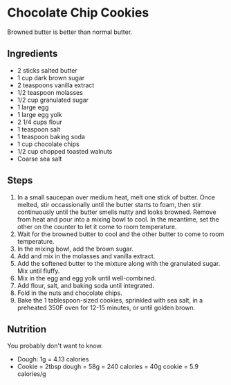 Chocolate Chip Cookies
=======================================
Browned butter is better than normal butter.

Ingredients
-----------
* 2 sticks salted butter
* 1 cup dark brown sugar
* 2 teaspoons vanilla extract
* 1/2 teaspoon molasses
* 1/2 cup granulated sugar
* 1 large egg
* 1 large egg yolk
* 2 1/4 cups flour
* 1 teaspoon salt
* 1 teaspoon baking soda
* 1 cup chocolate chips
* 1/2 cup chopped toasted walnuts
* Coarse sea salt

Steps
-----
1. In a small saucepan over medium heat, melt one stick of butter. Once melted, stir occassionally until the butter starts to foam, then stir continuously until the butter smells nutty and looks browned. Remove from heat and pour into a mixing bowl to cool. In the meantime, set the other on the counter to let it come to room temperature.
2. Wait for the browned butter to cool and the other butter to come to room temperature.
3. In the mixing bowl, add the brown sugar.
4. Add and mix in the molasses and vanilla extract.
5. Add the softened butter to the mixture along with the granulated sugar. Mix until fluffy.
6. Mix in the egg and egg yolk until well-combined.
7. Add flour, salt, and baking soda until integrated.
8. Fold in the nuts and chocolate chips.
9. Bake the 1 tablespoon-sized cookies, sprinkled with sea salt, in a preheated 350F oven for 12-15 minutes, or until golden brown.

Nutrition
---------
You probably don't want to know.
* Dough: 1g = 4.13 calories
* Cookie = 2tbsp dough = 58g = 240 calories = 40g cookie = 5.9 calories/g
